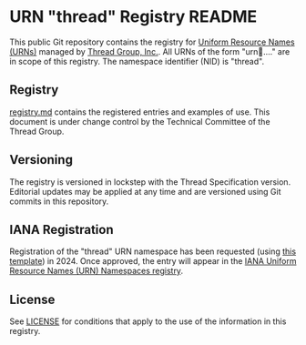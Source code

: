 # URN "thread" Registry README

This public Git repository contains the registry for [Uniform Resource Names (URNs)](https://www.rfc-editor.org/rfc/rfc8141.html) managed by [Thread Group, Inc.](https://www.threadgroup.org/). 
All URNs of the form "urn:thread:...." are in scope of this registry. The namespace identifier (NID) is "thread".

## Registry
[registry.md](registry.md) contains the registered entries and examples of use. This document is under change control by the Technical Committee of the Thread Group.

## Versioning
The registry is versioned in lockstep with the Thread Specification version. Editorial updates may be applied at any time and are versioned using Git commits in this repository.

## IANA Registration
Registration of the "thread" URN namespace has been requested (using [this template](urn-registration-v1.txt)) in 2024. Once approved, the entry will appear in the [IANA Uniform Resource Names (URN) Namespaces registry](https://www.iana.org/assignments/urn-namespaces/urn-namespaces.xhtml).

## License
See [LICENSE](LICENSE) for conditions that apply to the use of the information in this registry.